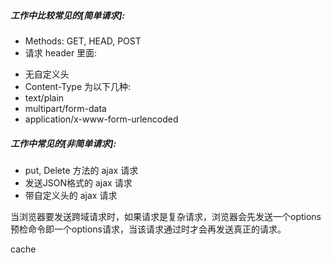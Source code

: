 ##### 工作中比较常见的[简单请求]:

- Methods: GET, HEAD, POST
- 请求 header 里面:
* 无自定义头
* Content-Type 为以下几种:
* text/plain
* multipart/form-data
* application/x-www-form-urlencoded

##### 工作中常见的[非简单请求]:
* put, Delete 方法的 ajax 请求
* 发送JSON格式的 ajax 请求
* 带自定义头的 ajax 请求

当浏览器要发送跨域请求时，如果请求是复杂请求，浏览器会先发送一个options预检命令即一个options请求，当该请求通过时才会再发送真正的请求。

cache
